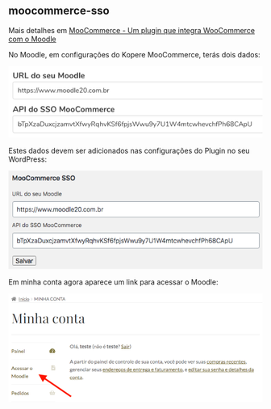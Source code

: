 ## moocommerce-sso

Mais detalhes em [MooCommerce - Um plugin que integra WooCommerce com o Moodle](https://www.eduardokraus.com/moocommerce)


No Moodle, em configurações do Kopere MooCommerce, terás dois dados:  

![Print 1](https://raw.githubusercontent.com/EduardoKrausME/wordpress-moocommerce_sso/master/print/print_1.png)

Estes dados devem ser adicionados nas configurações do Plugin no seu WordPress:

![Print 2](https://raw.githubusercontent.com/EduardoKrausME/wordpress-moocommerce_sso/master/print/print_2.png)

Em minha conta agora aparece  um link para acessar o Moodle:

![Print 3](https://raw.githubusercontent.com/EduardoKrausME/wordpress-moocommerce_sso/master/print/print_3.png)